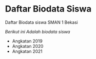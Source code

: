 # Daftar Biodata Siswa
Daftar  Biodata siswa SMAN 1 Bekasi

*Berikut ini Adalah biodata siswa*

- Angkatan 2019
- Angkatan 2020
- Angkatan 2021
